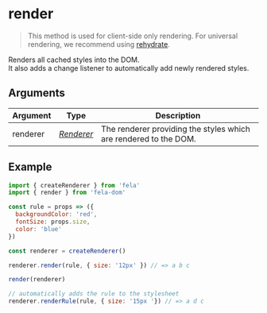 # render

> This method is used for client-side only rendering. For universal rendering, we recommend using [rehydrate](rehydrate.md).

Renders all cached styles into the DOM.<br>
It also adds a change listener to automatically add newly rendered styles.

## Arguments
| Argument | Type | Description |
| --- | --- | --- |
| renderer | [*Renderer*](../fela/Renderer.md) | The renderer providing the styles which are rendered to the DOM. |


## Example

```javascript
import { createRenderer } from 'fela'
import { render } from 'fela-dom'

const rule = props => ({
  backgroundColor: 'red',
  fontSize: props.size,
  color: 'blue'
})

const renderer = createRenderer()

renderer.render(rule, { size: '12px' }) // => a b c

render(renderer)

// automatically adds the rule to the stylesheet
renderer.renderRule(rule, { size: '15px '}) // => a d c
```
